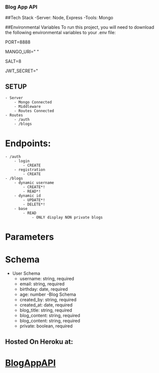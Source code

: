 ### Blog App API
##Tech Stack
-Server: Node, Express
-Tools: Mongo

##Environmental Variables
To run this project, you will need to download the following environmental variables to your .env file:

PORT=8888

MANGO_URI=" "

SALT=8

JWT_SECRET="

## SETUP
    - Server
        - Mongo Connected
        - Middleware
        - Routes Connected
    - Routes
        - /auth
        - /blogs
# Endpoints:
    - /auth
        - login
            - CREATE
        - registration
            - CREATE
    - /blogs
        - dynamic username
            - CREATE*!
            - READ*!
        - dynamic id
            - UPDATE*!
            - DELETE*!
        - base
            - READ
                - ONLY display NON private blogs
    
# Parameters


# Schema
   - User Schema
        - username: string, required
        - email: string, required
        - birthday: date, required
        - age: number
    -Blog Schema
        - created_by: string, required
        - created_at: date, required
        - blog_title: string, required
        - blog_content: string, required
        - blog_content: string, required
        - private: boolean, required 
        
## Hosted On Heroku at: 
# [BlogAppAPI](https://git.heroku.com/neondaydreams-blog-app.git)
